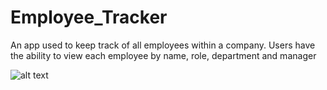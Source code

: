 # Employee_Tracker

An app used to keep track of all employees within a company. Users have the ability to view each employee by name, role, department and manager 

![alt text](https://github.com/[ambervangieson]/[Employee_Tracker]/blob/[main]/[assets]/image.jpg?raw=true)

